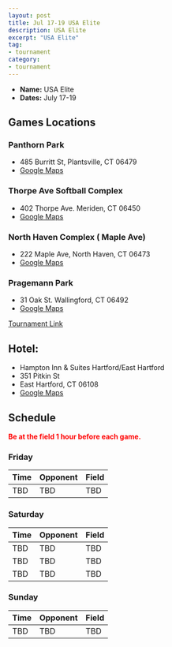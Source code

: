 ```yaml
---
layout: post
title: Jul 17-19 USA Elite
description: USA Elite
excerpt: "USA Elite"
tag:
- tournament
category:
- tournament
---
```

* **Name:** USA Elite
* **Dates:** July 17-19

## Games Locations
### **Panthorn Park**
* 485 Burritt St, Plantsville, CT 06479
* [Google Maps](https://goo.gl/maps/6YwPsAaRaTtFcKC17)

### **Thorpe Ave Softball Complex**
* 402 Thorpe Ave. Meriden, CT 06450
* [Google Maps](https://goo.gl/maps/EjKQsx5bPvvNqhhD9)

### **North Haven Complex ( Maple Ave)**
* 222 Maple Ave, North Haven, CT 06473
* [Google Maps](https://goo.gl/maps/QyG31jChqXyXd1yj9)

### **Pragemann Park**
* 31 Oak St. Wallingford, CT 06492
* [Google Maps](https://goo.gl/maps/e8Cy8nZuvtRxARj36)

[Tournament Link](http://www.usaeliteshowcases.com/)

## Hotel:
* Hampton Inn & Suites Hartford/East Hartford
* 351 Pitkin St
* East Hartford, CT 06108
* [Google Maps](https://goo.gl/maps/Si2JvMFhtZJ8awme6)
  
## Schedule
**<span style="color:red">Be at the field 1 hour before each game.</span>**

### Friday

| Time     | Opponent       | Field |
|:---      |:---            |:---   |
| TBD      | TBD            |TBD    |

### Saturday

| Time     | Opponent       | Field |
|:---      |:---            |:---   |
| TBD      | TBD            |TBD    |
| TBD      | TBD            |TBD    |
| TBD      | TBD            |TBD    |

### Sunday

| Time | Opponent | Field |
|:---      |:---   |:---  |
| TBD      | TBD            |TBD    |
